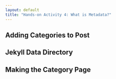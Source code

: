 ```yaml
---
layout: default
title: "Hands-on Activity 4: What is Metadata?"
---
```


## Adding Categories to Post

## Jekyll Data Directory

## Making the Category Page 

